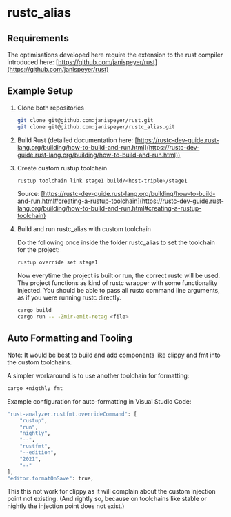 # rustc_alias

## Requirements

The optimisations developed here require the extension to the rust compiler introduced here: [https://github.com/janispeyer/rust](https://github.com/janispeyer/rust)

## Example Setup

1. Clone both repositories

    ```bash
    git clone git@github.com:janispeyer/rust.git
    git clone git@github.com:janispeyer/rustc_alias.git
    ```

2. Build Rust (detailed documentation here: [https://rustc-dev-guide.rust-lang.org/building/how-to-build-and-run.html](https://rustc-dev-guide.rust-lang.org/building/how-to-build-and-run.html))

3. Create custom rustup toolchain

    ```bash
    rustup toolchain link stage1 build/<host-triple>/stage1
    ```

    Source: [https://rustc-dev-guide.rust-lang.org/building/how-to-build-and-run.html#creating-a-rustup-toolchain](https://rustc-dev-guide.rust-lang.org/building/how-to-build-and-run.html#creating-a-rustup-toolchain)

4. Build and run rustc_alias with custom toolchain

    Do the following once inside the folder rustc_alias to set the toolchain for the project:

    ```bash
    rustup override set stage1
    ```

    Now everytime the project is built or run, the correct rustc will be used. The project functions as kind of rustc wrapper with some functionality injected. You should be able to pass all rustc command line arguments, as if you were running rustc directly.

    ```bash
    cargo build
    cargo run -- -Zmir-emit-retag <file>
    ```

## Auto Formatting and Tooling

Note: It would be best to build and add components like clippy and fmt into the custom toolchains.

A simpler workaround is to use another toolchain for formatting:

```bash
cargo +nigthly fmt
```

Example configuration for auto-formatting in Visual Studio Code:

```bash
"rust-analyzer.rustfmt.overrideCommand": [
    "rustup",
    "run",
    "nightly",
    "--",
    "rustfmt",
    "--edition",
    "2021",
    "--"
],
"editor.formatOnSave": true,
```

This this not work for clippy as it will complain about the custom injection point not existing. (And rightly so, because on toolchains like stable or nightly the injection point does not exist.)
